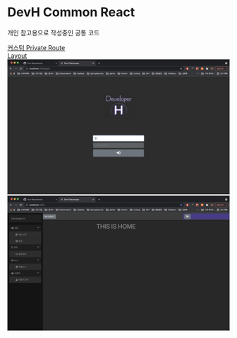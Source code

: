 # DevH Common React

개인 참고용으로 작성중인 공통 코드
  
  


[커스텀 Private Route](https://github.com/kimheonseung/devh/blob/master/react/src/PrivateRoute.js)  
[Layout](https://github.com/kimheonseung/devh/tree/master/react/src/layout)  
![Login](https://github.com/kimheonseung/devh/blob/master/react/preview/login.png)  
![home](https://github.com/kimheonseung/devh/blob/master/react/preview/home.png)


  